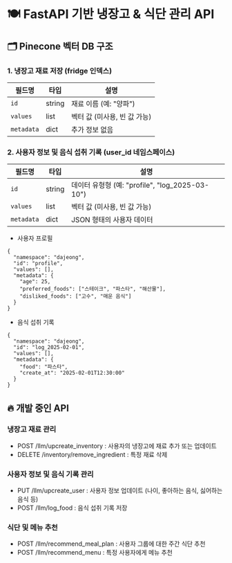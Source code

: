# 🍽️ FastAPI 기반 냉장고 & 식단 관리 API

## 🗂️ Pinecone 벡터 DB 구조
### 1. 냉장고 재료 저장 (fridge 인덱스)
| 필드명  | 타입    | 설명                      |
|---------|--------|-------------------------|
| `id`    | string | 재료 이름 (예: "양파")       |
| `values` | list  | 벡터 값 (미사용, 빈 값 가능) |
| `metadata` | dict | 추가 정보 없음               |

### 2. 사용자 정보 및 음식 섭취 기록 (user_id 네임스페이스)
| 필드명  | 타입    | 설명                      |
|---------|--------|-------------------------|
| `id`    | string | 데이터 유형형 (예: "profile", "log_2025-03-10") |
| `values` | list  | 벡터 값 (미사용, 빈 값 가능) |
| `metadata` | dict | JSON 형태의 사용자 데이터   |

- 사용자 프로필
```
{
  "namespace": "dajeong",
  "id": "profile",
  "values": [],
  "metadata": {
    "age": 25,
    "preferred_foods": ["스테이크", "파스타", "해산물"],
    "disliked_foods": ["고수", "매운 음식"]
  }
}

```
- 음식 섭취 기록
```
{
  "namespace": "dajeong",
  "id": "log_2025-02-01",
  "values": [],
  "metadata": {
    "food": "파스타",
    "create_at": "2025-02-01T12:30:00"
  }
}
```
## 🔥 개발 중인 API
### 냉장고 재료 관리
- POST /llm/upcreate_inventory : 사용자의 냉장고에 재료 추가 또는 업데이트
- DELETE /inventory/remove_ingredient : 특정 재료 삭제

### 사용자 정보 및 음식 기록 관리
- PUT /llm/upcreate_user : 사용자 정보 업데이트 (나이, 좋아하는 음식, 싫어하는 음식 등)
- POST /llm/log_food : 음식 섭취 기록 저장

### 식단 및 메뉴 추천
- POST /llm/recommend_meal_plan : 사용자 그룹에 대한 주간 식단 추천
- POST /llm/recommend_menu : 특정 사용자에게 메뉴 추천